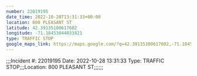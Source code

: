 ```yaml
---
number: 22019195
date_time: 2022-10-28T13:31:33+00:00
location: 800 PLEASANT ST
latitude: 42.39135100617602
longitude: -71.18453044033821
type: TRAFFIC STOP
google_maps_link: https://maps.google.com/?q=42.39135100617602,-71.18453044033821
---
```


;;;Incident #: 22019195  Date: 2022-10-28 13:31:33   Type: TRAFFIC STOP;;;Location: 800 PLEASANT ST;;;;;;
